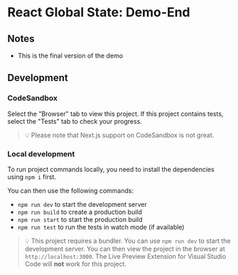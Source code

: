 # React Global State: Demo-End

## Notes

- This is the final version of the demo

## Development

### CodeSandbox

Select the "Browser" tab to view this project. If this project contains tests, select the "Tests" tab to check your progress.

> 💡 Please note that Next.js support on CodeSandbox is not great.

### Local development

To run project commands locally, you need to install the dependencies using `npm i` first.

You can then use the following commands:

- `npm run dev` to start the development server
- `npm run build` to create a production build
- `npm run start` to start the production build
- `npm run test` to run the tests in watch mode (if available)

> 💡 This project requires a bundler. You can use `npm run dev` to start the development server. You can then view the project in the browser at `http://localhost:3000`. The Live Preview Extension for Visual Studio Code will **not** work for this project.
